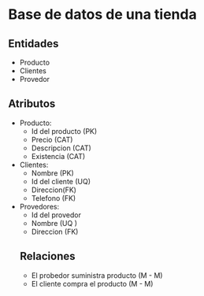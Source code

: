 # Base de datos de una tienda 
## Entidades 
- Producto 
- Clientes 
- Provedor 
## Atributos 
- Producto: 
  - Id del producto (PK)
  - Precio (CAT)
  -  Descripcion (CAT)
  - Existencia (CAT)
- Clientes: 
  - Nombre (PK)
  - Id del cliente (UQ)
  - Direccion(FK)
  - Telefono (FK)
 - Provedores:
     - Id del provedor 
     - Nombre (UQ )
     - Direccion (FK)
     ## Relaciones
     - El probedor suministra producto (M - M)
     - El cliente compra el producto (M - M)


